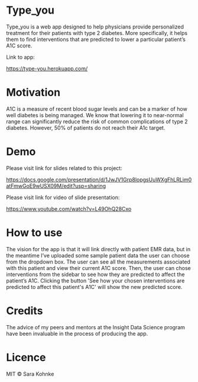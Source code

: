 # Type_you
Type_you is a web app designed to help physicians provide personalized treatment for their patients with type 2 diabetes. More specifically, it helps them to find interventions that are predicted to lower a particular patient’s A1C score.

Link to app:

https://type-you.herokuapp.com/

# Motivation
A1C is a measure of recent blood sugar levels and can be a marker of how well diabetes is being managed. We know that lowering it to near-normal range can significantly reduce the risk of common complications of type 2 diabetes. However, 50% of patients do not reach their A1c target.

# Demo
Please visit link for slides related to this project:

https://docs.google.com/presentation/d/1JwJV1Grp8lopgsUuWXgFhLRLim0atFmwGoE9wUSX09M/edit?usp=sharing

Please visit link for video of slide presentation:

https://www.youtube.com/watch?v=L49OhQ28Cxo

# How to use
The vision for the app is that it will link directly with patient EMR data, but in the meantime I’ve uploaded some sample patient data the user can choose from the dropdown box. The user can see all the measurements associated with this patient and view their current A1C score. Then, the user can chose interventions from the sidebar to see how they are predicted to affect the patient’s A1C.  Clicking the button 'See how your chosen interventions are predicted to affect this patient's A1C' will show the new predicted score.

# Credits
The advice of my peers and mentors at the Insight Data Science program have been invaluable in the process of producing the app.

# Licence
MIT © Sara Kohnke
